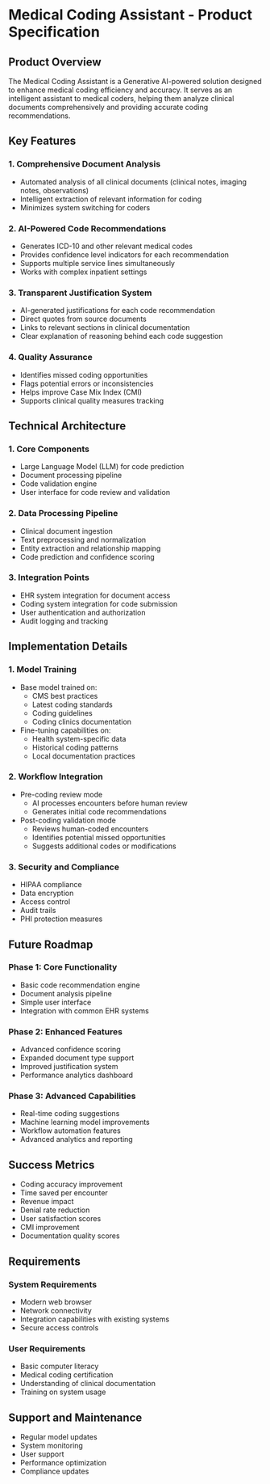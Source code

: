 # Medical Coding Assistant - Product Specification

## Product Overview
The Medical Coding Assistant is a Generative AI-powered solution designed to enhance medical coding efficiency and accuracy. It serves as an intelligent assistant to medical coders, helping them analyze clinical documents comprehensively and providing accurate coding recommendations.

## Key Features

### 1. Comprehensive Document Analysis
- Automated analysis of all clinical documents (clinical notes, imaging notes, observations)
- Intelligent extraction of relevant information for coding
- Minimizes system switching for coders

### 2. AI-Powered Code Recommendations
- Generates ICD-10 and other relevant medical codes
- Provides confidence level indicators for each recommendation
- Supports multiple service lines simultaneously
- Works with complex inpatient settings

### 3. Transparent Justification System
- AI-generated justifications for each code recommendation
- Direct quotes from source documents
- Links to relevant sections in clinical documentation
- Clear explanation of reasoning behind each code suggestion

### 4. Quality Assurance
- Identifies missed coding opportunities
- Flags potential errors or inconsistencies
- Helps improve Case Mix Index (CMI)
- Supports clinical quality measures tracking

## Technical Architecture

### 1. Core Components
- Large Language Model (LLM) for code prediction
- Document processing pipeline
- Code validation engine
- User interface for code review and validation

### 2. Data Processing Pipeline
- Clinical document ingestion
- Text preprocessing and normalization
- Entity extraction and relationship mapping
- Code prediction and confidence scoring

### 3. Integration Points
- EHR system integration for document access
- Coding system integration for code submission
- User authentication and authorization
- Audit logging and tracking

## Implementation Details

### 1. Model Training
- Base model trained on:
  - CMS best practices
  - Latest coding standards
  - Coding guidelines
  - Coding clinics documentation
- Fine-tuning capabilities on:
  - Health system-specific data
  - Historical coding patterns
  - Local documentation practices

### 2. Workflow Integration
- Pre-coding review mode
  - AI processes encounters before human review
  - Generates initial code recommendations
- Post-coding validation mode
  - Reviews human-coded encounters
  - Identifies potential missed opportunities
  - Suggests additional codes or modifications

### 3. Security and Compliance
- HIPAA compliance
- Data encryption
- Access control
- Audit trails
- PHI protection measures

## Future Roadmap

### Phase 1: Core Functionality
- Basic code recommendation engine
- Document analysis pipeline
- Simple user interface
- Integration with common EHR systems

### Phase 2: Enhanced Features
- Advanced confidence scoring
- Expanded document type support
- Improved justification system
- Performance analytics dashboard

### Phase 3: Advanced Capabilities
- Real-time coding suggestions
- Machine learning model improvements
- Workflow automation features
- Advanced analytics and reporting

## Success Metrics
- Coding accuracy improvement
- Time saved per encounter
- Revenue impact
- Denial rate reduction
- User satisfaction scores
- CMI improvement
- Documentation quality scores

## Requirements

### System Requirements
- Modern web browser
- Network connectivity
- Integration capabilities with existing systems
- Secure access controls

### User Requirements
- Basic computer literacy
- Medical coding certification
- Understanding of clinical documentation
- Training on system usage

## Support and Maintenance
- Regular model updates
- System monitoring
- User support
- Performance optimization
- Compliance updates
